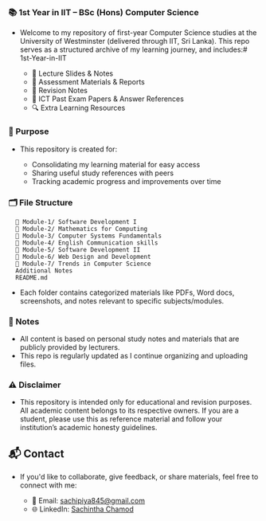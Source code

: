 ### 📚 1st Year in IIT – BSc (Hons) Computer Science

- Welcome to my repository of first-year Computer Science studies at the University of Westminster (delivered through IIT, Sri Lanka). This repo serves as a structured archive of my learning journey, and includes:# 1st-Year-in-IIT

  - 📄 Lecture Slides & Notes
  - 📝 Assessment Materials & Reports
  - 🧠 Revision Notes
  - 📘 ICT Past Exam Papers & Answer References
  - 🔍 Extra Learning Resources

### 🎯 Purpose

- This repository is created for:
  
  - Consolidating my learning material for easy access
  - Sharing useful study references with peers
  - Tracking academic progress and improvements over time

### 🗂️ File Structure

```
  📁 Module-1/ Software Development I
  📁 Module-2/ Mathematics for Computing  
  📁 Module-3/ Computer Systems Fundamentals
  📁 Module-4/ English Communication skills
  📁 Module-5/ Software Development II
  📁 Module-6/ Web Design and Development
  📁 Module-7/ Trends in Computer Science
  Additional Notes
  README.md
```
- Each folder contains categorized materials like PDFs, Word docs, screenshots, and notes relevant to specific subjects/modules.

### 🧾 Notes

- All content is based on personal study notes and materials that are publicly provided by lecturers.
- This repo is regularly updated as I continue organizing and uploading files.

### ⚠️ Disclaimer
- This repository is intended only for educational and revision purposes. All academic content belongs to its respective owners. If you are a student, please use this as reference material and follow your institution’s academic honesty guidelines.

## 📬 Contact

- If you'd like to collaborate, give feedback, or share materials, feel free to connect with me:

  - 📧 Email: sachipiya845@gmail.com
  - 🌐 LinkedIn: [Sachintha Chamod](https://www.linkedin.com/in/sachintha-piyathunga/)
